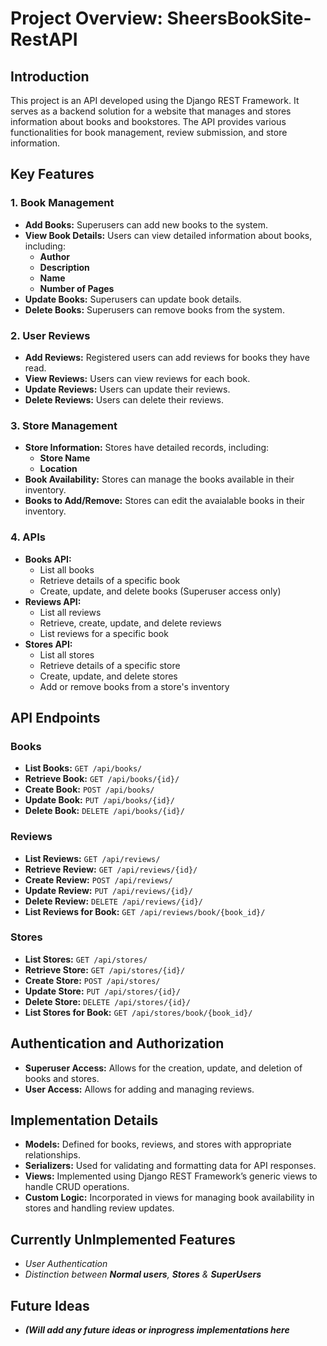 # Project Overview: SheersBookSite-RestAPI

## Introduction

This project is an API developed using the Django REST Framework. It serves as a backend solution for a website that manages and stores information about books and bookstores. The API provides various functionalities for book management, review submission, and store information.

## Key Features

### 1. **Book Management**
   - **Add Books:** Superusers can add new books to the system.
   - **View Book Details:** Users can view detailed information about books, including:
     - **Author**
     - **Description**
     - **Name**
     - **Number of Pages**
   - **Update Books:** Superusers can update book details.
   - **Delete Books:** Superusers can remove books from the system.

### 2. **User Reviews**
   - **Add Reviews:** Registered users can add reviews for books they have read.
   - **View Reviews:** Users can view reviews for each book.
   - **Update Reviews:** Users can update their reviews.
   - **Delete Reviews:** Users can delete their reviews.

### 3. **Store Management**
   - **Store Information:** Stores have detailed records, including:
     - **Store Name**
     - **Location**
   - **Book Availability:** Stores can manage the books available in their inventory.
   - **Books to Add/Remove:** Stores can edit the avaialable books in their inventory.

### 4. **APIs**
   - **Books API:**
     - List all books
     - Retrieve details of a specific book
     - Create, update, and delete books (Superuser access only)
   - **Reviews API:**
     - List all reviews
     - Retrieve, create, update, and delete reviews
     - List reviews for a specific book
   - **Stores API:**
     - List all stores
     - Retrieve details of a specific store
     - Create, update, and delete stores
     - Add or remove books from a store's inventory

## API Endpoints

### Books
- **List Books:** `GET /api/books/`
- **Retrieve Book:** `GET /api/books/{id}/`
- **Create Book:** `POST /api/books/`
- **Update Book:** `PUT /api/books/{id}/`
- **Delete Book:** `DELETE /api/books/{id}/`

### Reviews
- **List Reviews:** `GET /api/reviews/`
- **Retrieve Review:** `GET /api/reviews/{id}/`
- **Create Review:** `POST /api/reviews/`
- **Update Review:** `PUT /api/reviews/{id}/`
- **Delete Review:** `DELETE /api/reviews/{id}/`
- **List Reviews for Book:** `GET /api/reviews/book/{book_id}/`

### Stores
- **List Stores:** `GET /api/stores/`
- **Retrieve Store:** `GET /api/stores/{id}/`
- **Create Store:** `POST /api/stores/`
- **Update Store:** `PUT /api/stores/{id}/`
- **Delete Store:** `DELETE /api/stores/{id}/`
- **List Stores for Book:** `GET /api/stores/book/{book_id}/`

## Authentication and Authorization

- **Superuser Access:** Allows for the creation, update, and deletion of books and stores.
- **User Access:** Allows for adding and managing reviews.

## Implementation Details

- **Models:** Defined for books, reviews, and stores with appropriate relationships.
- **Serializers:** Used for validating and formatting data for API responses.
- **Views:** Implemented using Django REST Framework’s generic views to handle CRUD operations.
- **Custom Logic:** Incorporated in views for managing book availability in stores and handling review updates.

## Currently UnImplemented Features

- *User Authentication*
- *Distinction between **Normal users**, **Stores** & **SuperUsers*** 

## Future Ideas
- ***(Will add any future ideas or inprogress implementations here***
